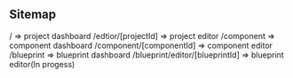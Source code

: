 ## Sitemap

/ => project dashboard
/edtior/[projectId] => project editor
/component => component dashboard
/component/[componentId] => component editor
/blueprint => blueprint dashboard
/blueprint/editor/[blueprintId] => blueprint editor(In progess)
